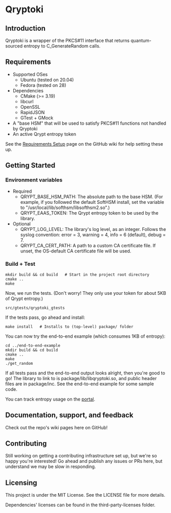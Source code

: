 # Qryptoki

## Introduction

Qryptoki is a wrapper of the PKCS#11 interface that returns quantum-sourced entropy to C_GenerateRandom calls.

## Requirements
  * Supported OSes
    * Ubuntu (tested on 20.04)
    * Fedora (tested on 28)
  * Dependencies
    * CMake (>= 3.19)
    * libcurl
    * OpenSSL
    * RapidJSON
    * GTest + GMock
  * A "base HSM" that will be used to satisfy PKCS#11 functions not handled by Qryptoki
  * An active Qrypt entropy token

See the [Requirements Setup](../../wiki/Requirements-Setup) page on the GitHub wiki for help setting these up.

## Getting Started

### Environment variables
  * Required
    * QRYPT_BASE_HSM_PATH: The absolute path to the base HSM. (For example, if you followed the default SoftHSM install, set the variable to "/usr/local/lib/softhsm/libsofthsm2.so".)
    * QRYPT_EAAS_TOKEN: The Qrypt entropy token to be used by the library.
  * Optional
    * QRYPT_LOG_LEVEL: The library's log level, as an integer. Follows the syslog convention: error = 3, warning = 4, info = 6 (default), debug = 7.
    * QRYPT_CA_CERT_PATH: A path to a custom CA certificate file. If unset, the OS-default CA certificate file will be used.

### Build + Test

```
mkdir build && cd build   # Start in the project root directory
cmake ..
make
```

Now, we run the tests. (Don't worry! They only use your token for about 5KB of Qrypt entropy.)
```
src/gtests/qryptoki_gtests
```

If the tests pass, go ahead and install:
```
make install   # Installs to (top-level) package/ folder
```

You can now try the end-to-end example (which consumes 1KB of entropy):
```
cd ../end-to-end-example
mkdir build && cd build
cmake ..
make
./get_random
```

If all tests pass and the end-to-end output looks alright, then you're good to go! The library to link to is package/lib/libqryptoki.so, and public header files are in package/inc. See the end-to-end example for some sample code.

You can track entropy usage on the [portal](https://portal.qrypt.com/).

## Documentation, support, and feedback

Check out the repo's wiki pages here on GitHub!

## Contributing

Still working on getting a contributing infrastructure set up, but we're so happy you're interested! Go ahead and publish any issues or PRs here, but understand we may be slow in responding.

## Licensing

This project is under the MIT License. See the LICENSE file for more details.

Dependencies' licenses can be found in the third-party-licenses folder.
